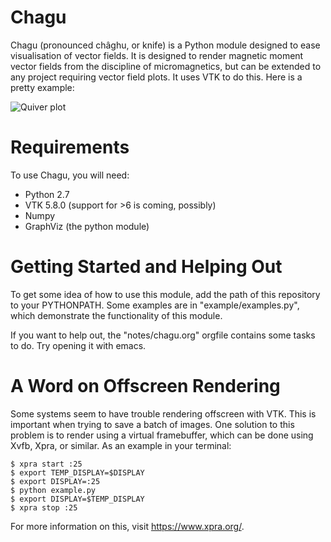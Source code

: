 Chagu
=====

Chagu (pronounced châghu, or knife) is a Python module designed to ease
visualisation of vector fields. It is designed to render magnetic moment vector
fields from the discipline of micromagnetics, but can be extended to any
project requiring vector field plots. It uses VTK to do this. Here is a pretty
example:

![Quiver plot](http://www.southampton.ac.uk/~mv3g08/chagu_example.png)

Requirements
============

To use Chagu, you will need:

 - Python 2.7
 - VTK 5.8.0 (support for >6 is coming, possibly)
 - Numpy
 - GraphViz (the python module)

Getting Started and Helping Out
===============================

To get some idea of how to use this module, add the path of this repository to
your PYTHONPATH. Some examples are in "example/examples.py", which demonstrate
the functionality of this module.

If you want to help out, the "notes/chagu.org" orgfile contains some tasks to
do. Try opening it with emacs.

A Word on Offscreen Rendering
=============================

Some systems seem to have trouble rendering offscreen with VTK. This is
important when trying to save a batch of images. One solution to this problem
is to render using a virtual framebuffer, which can be done using Xvfb, Xpra,
or similar. As an example in your terminal:

```
$ xpra start :25
$ export TEMP_DISPLAY=$DISPLAY
$ export DISPLAY=:25
$ python example.py
$ export DISPLAY=$TEMP_DISPLAY
$ xpra stop :25
```

For more information on this, visit https://www.xpra.org/.
